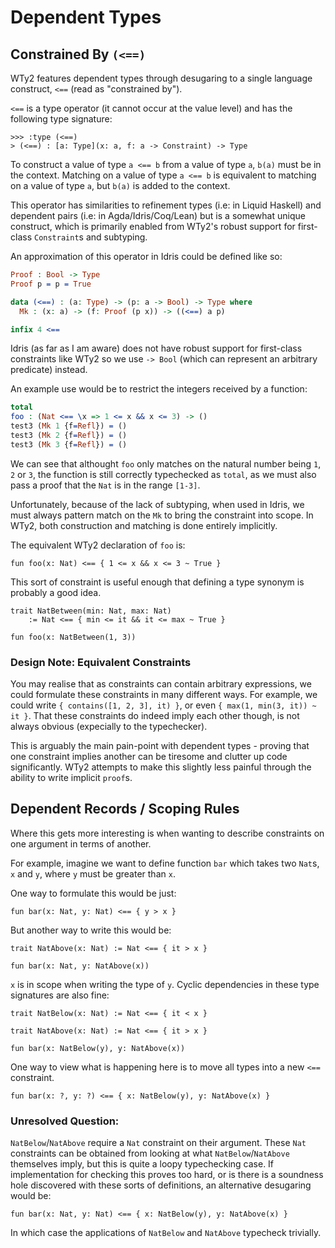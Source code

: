 # Dependent Types

## Constrained By `(<==)`

WTy2 features dependent types through desugaring to a single language construct, `<==` (read as "constrained by").

`<==` is a type operator (it cannot occur at the value level) and has the following type signature:

```WTy2
>>> :type (<==)
> (<==) : [a: Type](x: a, f: a -> Constraint) -> Type
```

To construct a value of type `a <== b` from a value of type `a`, `b(a)` must be in the context. Matching on a value of type `a <== b` is equivalent to matching on a value of type `a`, but `b(a)` is added to the context.

This operator has similarities to refinement types (i.e: in Liquid Haskell) and dependent pairs (i.e: in Agda/Idris/Coq/Lean) but is a somewhat unique construct, which is primarily enabled from WTy2's robust support for first-class `Constraint`s and subtyping.

An approximation of this operator in Idris could be defined like so:

```idris
Proof : Bool -> Type
Proof p = p = True

data (<==) : (a: Type) -> (p: a -> Bool) -> Type where
  Mk : (x: a) -> (f: Proof (p x)) -> ((<==) a p)

infix 4 <==
```

Idris (as far as I am aware) does not have robust support for first-class constraints like WTy2 so we use `-> Bool` (which can represent an arbitrary predicate) instead.

An example use would be to restrict the integers received by a function:

```idris
total
foo : (Nat <== \x => 1 <= x && x <= 3) -> ()
test3 (Mk 1 {f=Refl}) = ()
test3 (Mk 2 {f=Refl}) = ()
test3 (Mk 3 {f=Refl}) = ()
```

We can see that althought `foo` only matches on the natural number being `1`, `2` or `3`, the function is still correctly typechecked as `total`, as we must also pass a proof that the `Nat` is in the range `[1-3]`.

Unfortunately, because of the lack of subtyping, when used in Idris, we must always pattern match on the `Mk` to bring the constraint into scope. In WTy2, both construction and matching is done entirely implicitly.

The equivalent WTy2 declaration of `foo` is:

```WTy2
fun foo(x: Nat) <== { 1 <= x && x <= 3 ~ True }
```

This sort of constraint is useful enough that defining a type synonym is probably a good idea.

```
trait NatBetween(min: Nat, max: Nat)
    := Nat <== { min <= it && it <= max ~ True }

fun foo(x: NatBetween(1, 3))
```

### Design Note: Equivalent Constraints

You may realise that as constraints can contain arbitrary expressions, we could formulate these constraints in many different ways. For example, we could write `{ contains([1, 2, 3], it) }`, or even `{ max(1, min(3, it)) ~ it }`. That these constraints do indeed imply each other though, is not always obvious (expecially to the typechecker).

This is arguably the main pain-point with dependent types - proving that one constraint implies another can be tiresome and clutter up code significantly. WTy2 attempts to make this slightly less painful through the ability to write implicit `proof`s.

## Dependent Records / Scoping Rules

Where this gets more interesting is when wanting to describe constraints on one argument in terms of another.

For example, imagine we want to define function `bar` which takes two `Nat`s, `x` and `y`, where `y` must be greater than `x`.

One way to formulate this would be just:

```
fun bar(x: Nat, y: Nat) <== { y > x }
```

But another way to write this would be:

```
trait NatAbove(x: Nat) := Nat <== { it > x }

fun bar(x: Nat, y: NatAbove(x))
```

`x` is in scope when writing the type of `y`. Cyclic dependencies in these type signatures are also fine:

```
trait NatBelow(x: Nat) := Nat <== { it < x }

trait NatAbove(x: Nat) := Nat <== { it > x }

fun bar(x: NatBelow(y), y: NatAbove(x))
```

One way to view what is happening here is to move all types into a new `<==` constraint.

```
fun bar(x: ?, y: ?) <== { x: NatBelow(y), y: NatAbove(x) }
```

### Unresolved Question:

`NatBelow`/`NatAbove` require a `Nat` constraint on their argument. These `Nat` constraints can be obtained from looking at what `NatBelow`/`NatAbove` themselves imply, but this is quite a loopy typechecking case. If implementation for checking this proves too hard, or is there is a soundness hole discovered with these sorts of definitions, an alternative desugaring would be:

```
fun bar(x: Nat, y: Nat) <== { x: NatBelow(y), y: NatAbove(x) }
```

In which case the applications of `NatBelow` and `NatAbove` typecheck trivially.
